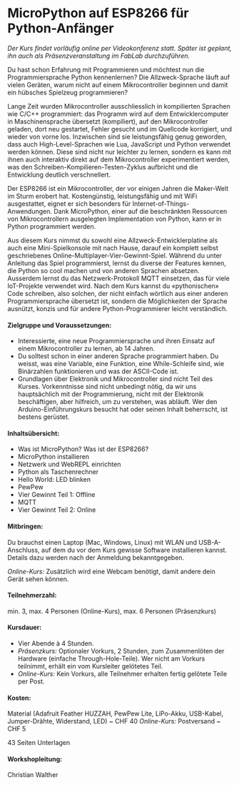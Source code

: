 # MicroPython auf ESP8266 für Python-Anfänger

_Der Kurs findet vorläufig online per Videokonferenz statt. Später ist geplant, ihn auch als Präsenzveranstaltung im FabLab durchzuführen._

Du hast schon Erfahrung mit Programmieren und möchtest nun die Programmiersprache Python kennenlernen? Die Allzweck-Sprache läuft auf vielen Geräten, warum nicht auf einem Mikrocontroller beginnen und damit ein hübsches Spielzeug programmieren?

Lange Zeit wurden Mikrocontroller ausschliesslich in kompilierten Sprachen wie C/C++ programmiert: das Programm wird auf dem Entwicklercomputer in Maschinensprache übersetzt (kompiliert), auf den Mikrocontroller geladen, dort neu gestartet, Fehler gesucht und im Quellcode korrigiert, und wieder von vorne los. Inzwischen sind sie leistungsfähig genug geworden, dass auch High-Level-Sprachen wie Lua, JavaScript und Python verwendet werden können. Diese sind nicht nur leichter zu lernen, sondern es kann mit ihnen auch interaktiv direkt auf dem Mikrocontroller experimentiert werden, was den Schreiben-Kompilieren-Testen-Zyklus aufbricht und die Entwicklung deutlich verschnellert.

Der ESP8266 ist ein Mikrocontroller, der vor einigen Jahren die Maker-Welt im Sturm erobert hat. Kostengünstig, leistungsfähig und mit WiFi ausgestattet, eignet er sich besonders für Internet-of-Things-Anwendungen. Dank MicroPython, einer auf die beschränkten Ressourcen von Mikrocontrollern ausgelegten Implementation von Python, kann er in Python programmiert werden.

Aus diesem Kurs nimmst du sowohl eine Allzweck-Entwicklerplatine als auch eine Mini-Spielkonsole mit nach Hause, darauf ein komplett selbst geschriebenes Online-Multiplayer-Vier-Gewinnt-Spiel. Während du unter Anleitung das Spiel programmierst, lernst du diverse der Features kennen, die Python so cool machen und von anderen Sprachen absetzen. Ausserdem lernst du das Netzwerk-Protokoll MQTT einsetzen, das für viele IoT-Projekte verwendet wird. Nach dem Kurs kannst du «pythonischen» Code schreiben, also solchen, der nicht einfach wörtlich aus einer anderen Programmiersprache übersetzt ist, sondern die Möglichkeiten der Sprache ausnützt, konzis und für andere Python-Programmierer leicht verständlich.

#### Zielgruppe und Voraussetzungen:

- Interessierte, eine neue Programmiersprache und ihren Einsatz auf einem Mikrocontroller zu lernen, ab 14 Jahren.
- Du solltest schon in einer anderen Sprache programmiert haben. Du weisst, was eine Variable, eine Funktion, eine While-Schleife sind, wie Binärzahlen funktionieren und was der ASCII-Code ist.
- Grundlagen über Elektronik und Mikrocontroller sind nicht Teil des Kurses. Vorkenntnisse sind nicht unbedingt nötig, da wir uns hauptsächlich mit der Programmierung, nicht mit der Elektronik beschäftigen, aber hilfreich, um zu verstehen, was abläuft. Wer den Arduino-Einführungskurs besucht hat oder seinen Inhalt beherrscht, ist bestens gerüstet.

#### Inhaltsübersicht:

- Was ist MicroPython? Was ist der ESP8266?
- MicroPython installieren
- Netzwerk und WebREPL einrichten
- Python als Taschenrechner
- Hello World: LED blinken
- PewPew
- Vier Gewinnt Teil 1: Offline
- MQTT
- Vier Gewinnt Teil 2: Online

#### Mitbringen:

Du brauchst einen Laptop (Mac, Windows, Linux) mit WLAN und USB-A-Anschluss, auf dem du vor dem Kurs gewisse Software installieren kannst. Details dazu werden nach der Anmeldung bekanntgegeben.

_Online-Kurs:_ Zusätzlich wird eine Webcam benötigt, damit andere dein Gerät sehen können.

#### Teilnehmerzahl:

min. 3, max. 4 Personen (Online-Kurs), max. 6 Personen (Präsenzkurs)

#### Kursdauer:

- Vier Abende à 4 Stunden.
- _Präsenzkurs:_ Optionaler Vorkurs, 2 Stunden, zum Zusammenlöten der Hardware (einfache Through-Hole-Teile). Wer nicht am Vorkurs teilnimmt, erhält ein vom Kursleiter gelötetes Teil.
- _Online-Kurs:_ Kein Vorkurs, alle Teilnehmer erhalten fertig gelötete Teile per Post.

#### Kosten:

Material (Adafruit Feather HUZZAH, PewPew Lite, LiPo-Akku, USB-Kabel, Jumper-Drähte, Widerstand, LED) ~ CHF 40
_Online-Kurs:_ Postversand ~ CHF 5

43 Seiten Unterlagen

#### Workshopleitung:

Christian Walther
